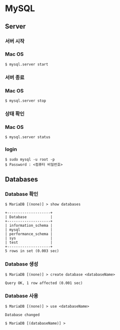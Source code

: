 # MySQL

## Server
### 서버 시작
### Mac OS
```shell
$ mysql.server start
```
### 서버 종료
### Mac OS
```shell
$ mysql.server stop
```

### 상태 확인
### Mac OS
```shell
$ mysql.server status
```

### login
```shell
$ sudo mysql -u root -p
$ Password : <컴퓨터 비밀번호>
```

## Databases
### Database 확인
```shell
$ MariaDB [(none)] > show databases
```
```shell
+--------------------+
| Database           |
+--------------------+
| information_schema |
| mysql              |
| performance_schema |
| sys                |
| test               |
+--------------------+
5 rows in set (0.003 sec)
```
### Database 생성
```shell
$ MariaDB [(none)] > create database <databaseName>
```
```shell
Query OK, 1 row affected (0.001 sec)
```

### Database 사용
```shell
$ MariaDB [(none)] > use <databaseName>
```
```shell
Database changed

$ MariaDB [(databaseName)] >
```